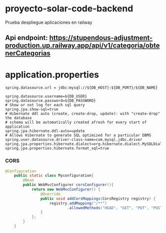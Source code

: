 # proyecto-solar-code-backend
Prueba despliegue aplicaciones en railway
## Api endpoint: https://stupendous-adjustment-production.up.railway.app/api/v1/categoria/obtenerCategorias

# application.properties

```
spring.datasource.url = jdbc:mysql://${DB_HOST}:${DB_PORT}/${DB_NAME}

spring.datasource.username=${DB_USER}
spring.datasource.password=${DB_PASSWORD}
# Show or not log for each sql query
spring.jpa.show-sql=true
# Hibernate ddl auto (create, create-drop, update): with "create-drop" the database
# schema will be automatically created afresh for every start of application
spring.jpa.hibernate.ddl-auto=update
# Allows Hibernate to generate SQL optimized for a particular DBMS
spring.user.datasource.driver-class-name=com.mysql.jdbc.driver
spring.jpa.properties.hibernate.dialect=org.hibernate.dialect.MySQLDialect
spring.jpa.properties.hibernate.format_sql=true
```

### CORS

```Java
@Configuration
	public static class Myconfiguration{
		@Bean
		public WebMvcConfigurer corsConfigurer(){
			return new WebMvcConfigurer() {
				@Override
				public void addCorsMappings(CorsRegistry registry) {
					registry.addMapping("/**")
							.allowedMethods("HEAD", "GET", "PUT", "POST", "DELETE", "PATCH");
				}
			};
		}
	}
```
